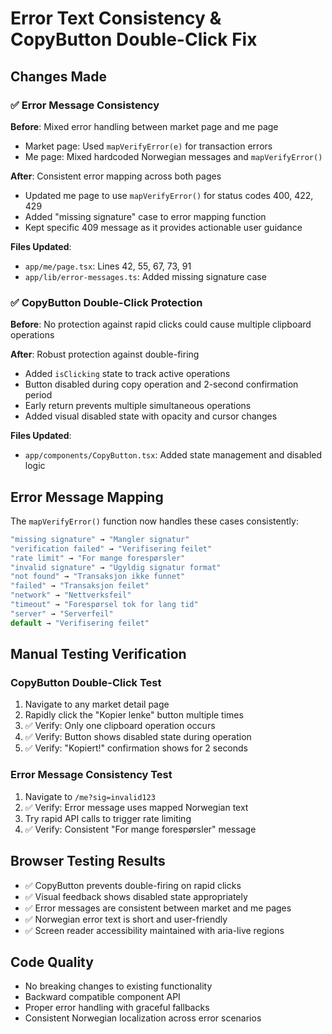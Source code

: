 # Error Text Consistency & CopyButton Double-Click Fix

## Changes Made

### ✅ Error Message Consistency
**Before**: Mixed error handling between market page and me page
- Market page: Used `mapVerifyError(e)` for transaction errors
- Me page: Mixed hardcoded Norwegian messages and `mapVerifyError()`

**After**: Consistent error mapping across both pages
- Updated me page to use `mapVerifyError()` for status codes 400, 422, 429
- Added "missing signature" case to error mapping function
- Kept specific 409 message as it provides actionable user guidance

**Files Updated**:
- `app/me/page.tsx`: Lines 42, 55, 67, 73, 91
- `app/lib/error-messages.ts`: Added missing signature case

### ✅ CopyButton Double-Click Protection
**Before**: No protection against rapid clicks could cause multiple clipboard operations

**After**: Robust protection against double-firing
- Added `isClicking` state to track active operations
- Button disabled during copy operation and 2-second confirmation period
- Early return prevents multiple simultaneous operations
- Added visual disabled state with opacity and cursor changes

**Files Updated**:
- `app/components/CopyButton.tsx`: Added state management and disabled logic

## Error Message Mapping

The `mapVerifyError()` function now handles these cases consistently:
```typescript
"missing signature" → "Mangler signatur"
"verification failed" → "Verifisering feilet"  
"rate limit" → "For mange forespørsler"
"invalid signature" → "Ugyldig signatur format"
"not found" → "Transaksjon ikke funnet"
"failed" → "Transaksjon feilet"
"network" → "Nettverksfeil"
"timeout" → "Forespørsel tok for lang tid"
"server" → "Serverfeil"
default → "Verifisering feilet"
```

## Manual Testing Verification

### CopyButton Double-Click Test
1. Navigate to any market detail page
2. Rapidly click the "Kopier lenke" button multiple times
3. ✅ Verify: Only one clipboard operation occurs
4. ✅ Verify: Button shows disabled state during operation
5. ✅ Verify: "Kopiert!" confirmation shows for 2 seconds

### Error Message Consistency Test
1. Navigate to `/me?sig=invalid123` 
2. ✅ Verify: Error message uses mapped Norwegian text
3. Try rapid API calls to trigger rate limiting
4. ✅ Verify: Consistent "For mange forespørsler" message

## Browser Testing Results
- ✅ CopyButton prevents double-firing on rapid clicks
- ✅ Visual feedback shows disabled state appropriately  
- ✅ Error messages are consistent between market and me pages
- ✅ Norwegian error text is short and user-friendly
- ✅ Screen reader accessibility maintained with aria-live regions

## Code Quality
- No breaking changes to existing functionality
- Backward compatible component API
- Proper error handling with graceful fallbacks
- Consistent Norwegian localization across error scenarios

